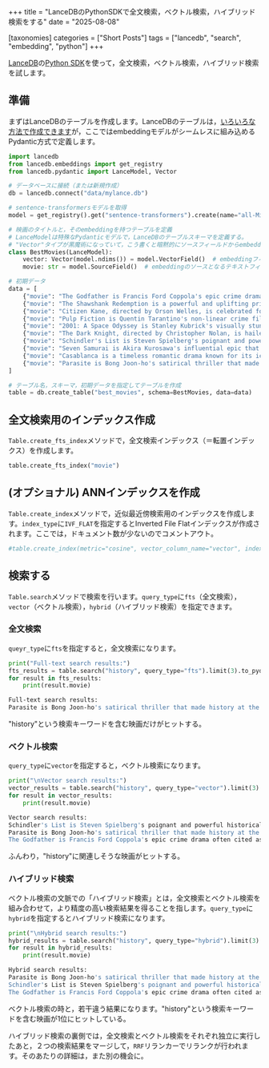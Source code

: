 +++
title = "LanceDBのPythonSDKで全文検索，ベクトル検索，ハイブリッド検索をする"
date = "2025-08-08"

[taxonomies]
categories = ["Short Posts"]
tags = ["lancedb", "search", "embedding", "python"]
+++

[LanceDB](https://lancedb.github.io/lancedb/)の[Python SDK](https://lancedb.github.io/lancedb/python/python/)を使って，全文検索，ベクトル検索，ハイブリッド検索を試します。

## 準備

まずはLanceDBのテーブルを作成します。LanceDBのテーブルは，[いろいろな方法で作成できます](https://lancedb.github.io/lancedb/guides/tables/)が，ここではembeddingモデルがシームレスに組み込めるPydantic方式で定義します。

```python
import lancedb
from lancedb.embeddings import get_registry
from lancedb.pydantic import LanceModel, Vector

# データベースに接続（または新規作成）
db = lancedb.connect("data/mylance.db")

# sentence-transformersモデルを取得
model = get_registry().get("sentence-transformers").create(name="all-MiniLM-L6-v2")

# 映画のタイトルと，そのembeddingを持つテーブルを定義
# LanceModelは特殊なPydanticモデルで，LanceDBのテーブルスキーマを定義する。
# "Vector"タイプが黒魔術になっていて，こう書くと暗黙的にソースフィールドからembeddingが計算されて，vectorフィールドに格納される。
class BestMovies(LanceModel):
    vector: Vector(model.ndims()) = model.VectorField()  # embeddingフィールド
    movie: str = model.SourceField()  # embeddingのソースとなるテキストフィールド

# 初期データ
data = [
    {"movie": "The Godfather is Francis Ford Coppola's epic crime drama often cited as one of the greatest films ever made."},
    {"movie": "The Shawshank Redemption is a powerful and uplifting prison story that consistently tops audience polls."},
    {"movie": "Citizen Kane, directed by Orson Welles, is celebrated for its revolutionary cinematic techniques."},
    {"movie": "Pulp Fiction is Quentin Tarantino's non-linear crime film and a landmark of independent cinema."},
    {"movie": "2001: A Space Odyssey is Stanley Kubrick's visually stunning and philosophical science fiction epic."},
    {"movie": "The Dark Knight, directed by Christopher Nolan, is hailed for its dark themes and iconic villain."},
    {"movie": "Schindler's List is Steven Spielberg's poignant and powerful historical drama about the Holocaust."},
    {"movie": "Seven Samurai is Akira Kurosawa's influential epic that set the template for the modern action film."},
    {"movie": "Casablanca is a timeless romantic drama known for its iconic lines and performances."},
    {"movie": "Parasite is Bong Joon-ho's satirical thriller that made history at the Academy Awards."}
]

# テーブル名，スキーマ，初期データを指定してテーブルを作成
table = db.create_table("best_movies", schema=BestMovies, data=data)
```

## 全文検索用のインデックス作成

`Table.create_fts_index`メソッドで，全文検索インデックス（＝転置インデックス）を作成します。

```python
table.create_fts_index("movie")
```

## (オプショナル) ANNインデックスを作成

`Table.create_index`メソッドで，近似最近傍検索用のインデックスを作成します。`index_type`に`IVF_FLAT`を指定するとInverted File Flatインデックスが作成されます。ここでは，ドキュメント数が少ないのでコメントアウト。

```python
#table.create_index(metric="cosine", vector_column_name="vector", index_type="IVF_FLAT")
```

## 検索する

`Table.search`メソッドで検索を行います。`query_type`に`fts`（全文検索），`vector`（ベクトル検索），`hybrid`（ハイブリッド検索）を指定できます。

### 全文検索

`queyr_type`に`fts`を指定すると，全文検索になります。

```python
print("Full-text search results:")
fts_results = table.search("history", query_type="fts").limit(3).to_pydantic(model=BestMovies)
for result in fts_results:
    print(result.movie)
```

```bash
Full-text search results:
Parasite is Bong Joon-ho's satirical thriller that made history at the Academy Awards.
```

"history"という検索キーワードを含む映画だけがヒットする。

### ベクトル検索

`query_type`に`vector`を指定すると，ベクトル検索になります。

```python
print("\nVector search results:")
vector_results = table.search("history", query_type="vector").limit(3).to_pydantic(model=BestMovies)
for result in vector_results:
    print(result.movie)
```

```bash
Vector search results:
Schindler's List is Steven Spielberg's poignant and powerful historical drama about the Holocaust.
Parasite is Bong Joon-ho's satirical thriller that made history at the Academy Awards.
The Godfather is Francis Ford Coppola's epic crime drama often cited as one of the greatest films ever made.
```

ふんわり，"history"に関連しそうな映画がヒットする。

### ハイブリッド検索

ベクトル検索の文脈での「ハイブリッド検索」とは，全文検索とベクトル検索を組み合わせて，より精度の高い検索結果を得ることを指します。`query_type`に`hybrid`を指定するとハイブリッド検索になります。

```python
print("\nHybrid search results:")
hybrid_results = table.search("history", query_type="hybrid").limit(3).to_pydantic(model=BestMovies)
for result in hybrid_results:
    print(result.movie)
```

```bash
Hybrid search results:
Parasite is Bong Joon-ho's satirical thriller that made history at the Academy Awards.
Schindler's List is Steven Spielberg's poignant and powerful historical drama about the Holocaust.
The Godfather is Francis Ford Coppola's epic crime drama often cited as one of the greatest films ever made.
```

ベクトル検索の時と，若干違う結果になります。"history"という検索キーワードを含む映画が1位にヒットしている。

ハイブリッド検索の裏側では，全文検索とベクトル検索をそれぞれ独立に実行したあと，２つの検索結果をマージして，`RRF`リランカーでリランクが行われます。そのあたりの詳細は，また別の機会に。